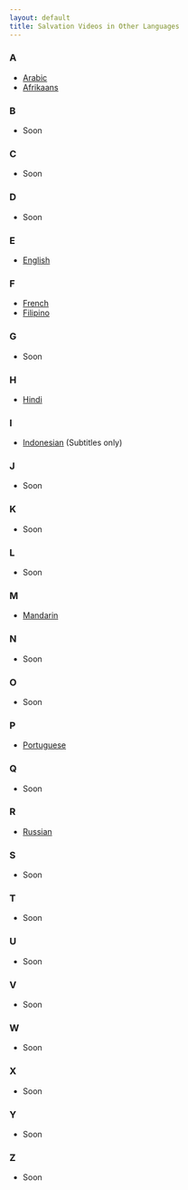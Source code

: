 ```yaml
---
layout: default
title: Salvation Videos in Other Languages
---
```


### A
* [Arabic](https://www.youtube.com/watch?v=_1gOKZ6uLRE)
* [Afrikaans](https://www.youtube.com/watch?v=7C0z6cIqzKM)
### B
* Soon
### C
* Soon
### D
* Soon
### E
* [English](https://www.youtube.com/watch?v=jDkHWgPDRRE)
### F
* [French](https://www.youtube.com/watch?v=lC-jUKkZoCY)
* [Filipino](https://www.youtube.com/watch?v=fC3wSuz8zxQ)
### G
* Soon
### H
* [Hindi](https://www.youtube.com/watch?v=BmGPHKXomAI)
### I
* [Indonesian](https://www.youtube.com/watch?v=skhzwJSZ3m8) (Subtitles only)
### J
* Soon
### K
* Soon
### L
* Soon
### M
* [Mandarin](https://www.youtube.com/watch?v=QRAghM5grkA)
### N
* Soon
### O
* Soon
### P
* [Portuguese](https://www.youtube.com/watch?v=SOHx7t_0yoU)
### Q
* Soon
### R
* [Russian](https://www.youtube.com/watch?v=8tjJQ-I0JCM)
### S
* Soon
### T
* Soon
### U
* Soon
### V
* Soon
### W
* Soon
### X
* Soon
### Y
* Soon
### Z
* Soon
